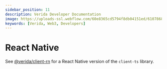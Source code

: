 ```yaml
---
sidebar_position: 11
description: Verida Developer Documentation
image: https://uploads-ssl.webflow.com/60e8365cd5794f8db04151ed/6107868980521e0acf27b2d9_favicon.svg
keywords: [Verida, Web3, Developers]
---
```

# React Native

See [@verida/client-rn](https://github.com/verida/client-rn) for a React Native version of the `client-ts` library.